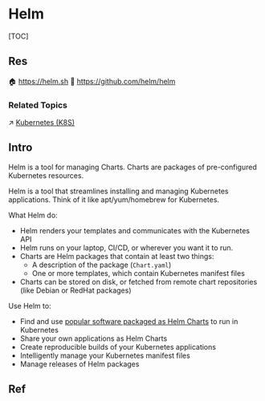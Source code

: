 # Helm

[TOC]



## Res
🏠 https://helm.sh
🚧 https://github.com/helm/helm


### Related Topics
↗ [Kubernetes (K8S)](../../../../Cloud%20Operating%20System%20&%20Platform%20(System%20Level%20Engineering)/🥋%20Orchestration%20&%20Management/Cluster%20Scheduling%20&%20Orchestration/🏗️%20Kubernetes%20(K8S)/Kubernetes%20(K8S).md)



## Intro
Helm is a tool for managing Charts. Charts are packages of pre-configured Kubernetes resources.

Helm is a tool that streamlines installing and managing Kubernetes applications. Think of it like apt/yum/homebrew for Kubernetes.

What Helm do:
- Helm renders your templates and communicates with the Kubernetes API
- Helm runs on your laptop, CI/CD, or wherever you want it to run.
- Charts are Helm packages that contain at least two things:
    - A description of the package (`Chart.yaml`)
    - One or more templates, which contain Kubernetes manifest files
- Charts can be stored on disk, or fetched from remote chart repositories (like Debian or RedHat packages)

Use Helm to:
- Find and use [popular software packaged as Helm Charts](https://artifacthub.io/packages/search?kind=0) to run in Kubernetes
- Share your own applications as Helm Charts
- Create reproducible builds of your Kubernetes applications
- Intelligently manage your Kubernetes manifest files
- Manage releases of Helm packages



## Ref


